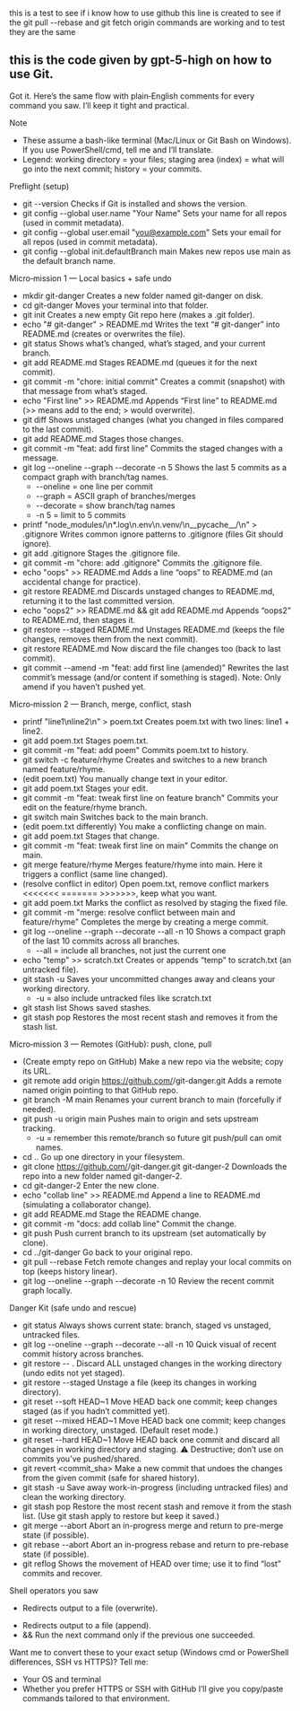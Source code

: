 this is a test to see if i know how to use github
this line is created to see if the git pull --rebase and git fetch origin commands are working and to test they are the same

this is the code given by gpt-5-high on how to use Git.
---

Got it. Here’s the same flow with plain‑English comments for every command you saw. I’ll keep it tight and practical.

Note
- These assume a bash-like terminal (Mac/Linux or Git Bash on Windows). If you use PowerShell/cmd, tell me and I’ll translate.
- Legend: working directory = your files; staging area (index) = what will go into the next commit; history = your commits.

Preflight (setup)
- git --version
  Checks if Git is installed and shows the version.
- git config --global user.name "Your Name"
  Sets your name for all repos (used in commit metadata).
- git config --global user.email "you@example.com"
  Sets your email for all repos (used in commit metadata).
- git config --global init.defaultBranch main
  Makes new repos use main as the default branch name.

Micro‑mission 1 — Local basics + safe undo
- mkdir git-danger
  Creates a new folder named git-danger on disk.
- cd git-danger
  Moves your terminal into that folder.
- git init
  Creates a new empty Git repo here (makes a .git folder).
- echo "# git-danger" > README.md
  Writes the text “# git-danger” into README.md (creates or overwrites the file).
- git status
  Shows what’s changed, what’s staged, and your current branch.
- git add README.md
  Stages README.md (queues it for the next commit).
- git commit -m "chore: initial commit"
  Creates a commit (snapshot) with that message from what’s staged.
- echo "First line" >> README.md
  Appends “First line” to README.md (>> means add to the end; > would overwrite).
- git diff
  Shows unstaged changes (what you changed in files compared to the last commit).
- git add README.md
  Stages those changes.
- git commit -m "feat: add first line"
  Commits the staged changes with a message.
- git log --oneline --graph --decorate -n 5
  Shows the last 5 commits as a compact graph with branch/tag names.
  - --oneline = one line per commit
  - --graph = ASCII graph of branches/merges
  - --decorate = show branch/tag names
  - -n 5 = limit to 5 commits
- printf "node_modules/\n*.log\n.env\n.venv/\n__pycache__/\n" > .gitignore
  Writes common ignore patterns to .gitignore (files Git should ignore).
- git add .gitignore
  Stages the .gitignore file.
- git commit -m "chore: add .gitignore"
  Commits the .gitignore file.
- echo "oops" >> README.md
  Adds a line “oops” to README.md (an accidental change for practice).
- git restore README.md
  Discards unstaged changes to README.md, returning it to the last committed version.
- echo "oops2" >> README.md && git add README.md
  Appends “oops2” to README.md, then stages it.
- git restore --staged README.md
  Unstages README.md (keeps the file changes, removes them from the next commit).
- git restore README.md
  Now discard the file changes too (back to last commit).
- git commit --amend -m "feat: add first line (amended)"
  Rewrites the last commit’s message (and/or content if something is staged).
  Note: Only amend if you haven’t pushed yet.

Micro‑mission 2 — Branch, merge, conflict, stash
- printf "line1\nline2\n" > poem.txt
  Creates poem.txt with two lines: line1 + line2.
- git add poem.txt
  Stages poem.txt.
- git commit -m "feat: add poem"
  Commits poem.txt to history.
- git switch -c feature/rhyme
  Creates and switches to a new branch named feature/rhyme.
- (edit poem.txt)
  You manually change text in your editor.
- git add poem.txt
  Stages your edit.
- git commit -m "feat: tweak first line on feature branch"
  Commits your edit on the feature/rhyme branch.
- git switch main
  Switches back to the main branch.
- (edit poem.txt differently)
  You make a conflicting change on main.
- git add poem.txt
  Stages that change.
- git commit -m "feat: tweak first line on main"
  Commits the change on main.
- git merge feature/rhyme
  Merges feature/rhyme into main. Here it triggers a conflict (same line changed).
- (resolve conflict in editor)
  Open poem.txt, remove conflict markers <<<<<<< ======= >>>>>>>, keep what you want.
- git add poem.txt
  Marks the conflict as resolved by staging the fixed file.
- git commit -m "merge: resolve conflict between main and feature/rhyme"
  Completes the merge by creating a merge commit.
- git log --oneline --graph --decorate --all -n 10
  Shows a compact graph of the last 10 commits across all branches.
  - --all = include all branches, not just the current one
- echo "temp" >> scratch.txt
  Creates or appends “temp” to scratch.txt (an untracked file).
- git stash -u
  Saves your uncommitted changes away and cleans your working directory.
  - -u = also include untracked files like scratch.txt
- git stash list
  Shows saved stashes.
- git stash pop
  Restores the most recent stash and removes it from the stash list.

Micro‑mission 3 — Remotes (GitHub): push, clone, pull
- (Create empty repo on GitHub)
  Make a new repo via the website; copy its URL.
- git remote add origin https://github.com/<you>/git-danger.git
  Adds a remote named origin pointing to that GitHub repo.
- git branch -M main
  Renames your current branch to main (forcefully if needed).
- git push -u origin main
  Pushes main to origin and sets upstream tracking.
  - -u = remember this remote/branch so future git push/pull can omit names.
- cd ..
  Go up one directory in your filesystem.
- git clone https://github.com/<you>/git-danger.git git-danger-2
  Downloads the repo into a new folder named git-danger-2.
- cd git-danger-2
  Enter the new clone.
- echo "collab line" >> README.md
  Append a line to README.md (simulating a collaborator change).
- git add README.md
  Stage the README change.
- git commit -m "docs: add collab line"
  Commit the change.
- git push
  Push current branch to its upstream (set automatically by clone).
- cd ../git-danger
  Go back to your original repo.
- git pull --rebase
  Fetch remote changes and replay your local commits on top (keeps history linear).
- git log --oneline --graph --decorate -n 10
  Review the recent commit graph locally.

Danger Kit (safe undo and rescue)
- git status
  Always shows current state: branch, staged vs unstaged, untracked files.
- git log --oneline --graph --decorate --all -n 10
  Quick visual of recent commit history across branches.
- git restore -- .
  Discard ALL unstaged changes in the working directory (undo edits not yet staged).
- git restore --staged <file>
  Unstage a file (keep its changes in working directory).
- git reset --soft HEAD~1
  Move HEAD back one commit; keep changes staged (as if you hadn’t committed yet).
- git reset --mixed HEAD~1
  Move HEAD back one commit; keep changes in working directory, unstaged. (Default reset mode.)
- git reset --hard HEAD~1
  Move HEAD back one commit and discard all changes in working directory and staging.
  ⚠️ Destructive; don’t use on commits you’ve pushed/shared.
- git revert <commit_sha>
  Make a new commit that undoes the changes from the given commit (safe for shared history).
- git stash -u
  Save away work-in-progress (including untracked files) and clean the working directory.
- git stash pop
  Restore the most recent stash and remove it from the stash list. (Use git stash apply to restore but keep it saved.)
- git merge --abort
  Abort an in-progress merge and return to pre-merge state (if possible).
- git rebase --abort
  Abort an in-progress rebase and return to pre-rebase state (if possible).
- git reflog
  Shows the movement of HEAD over time; use it to find “lost” commits and recover.

Shell operators you saw
- >
  Redirects output to a file (overwrite).
- >>
  Redirects output to a file (append).
- &&
  Run the next command only if the previous one succeeded.

Want me to convert these to your exact setup (Windows cmd or PowerShell differences, SSH vs HTTPS)? Tell me:
- Your OS and terminal
- Whether you prefer HTTPS or SSH with GitHub
I’ll give you copy/paste commands tailored to that environment.